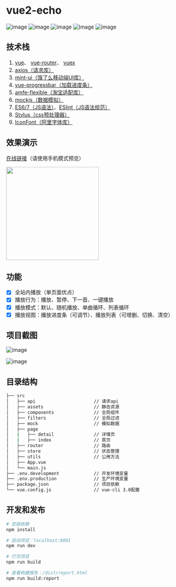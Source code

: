 #  vue2-echo

![image](https://img.shields.io/badge/vue-2.6.10-blue.svg)
![image](https://img.shields.io/badge/vue--router-3.0.3-blue.svg)
![image](https://img.shields.io/badge/vuex-3.0.1-blue.svg)
![image](https://img.shields.io/badge/mint--ui-2.2.13-blue.svg)
![image](https://img.shields.io/badge/vue--cli-3.x-green.svg)

## 技术栈
1. [vue](https://cn.vuejs.org/v2/guide/)、 [vue-router](https://router.vuejs.org/zh-cn/essentials/getting-started.html)、 [vuex](https://vuex.vuejs.org/zh-cn/getting-started.html)
2. [axios（请求库）](https://github.com/axios/axios)
3. [mint-ui（饿了么移动端UI库）](http://mint-ui.github.io/docs/#/zh-cn2)
4. [vue-progressbar（加载进度条）](https://github.com/hilongjw/vue-progressbar)
5. [amfe-flexible（淘宝适配库）](https://github.com/amfe/lib-flexible)
6. [mockjs（数据模拟）](http://mockjs.com/)
7. [ES6/7（JS语法）](https://github.com/lukehoban/es6features)、[ESlint（JS语法规范）](https://github.com/standard/standard/blob/master/docs/RULES-zhcn.md)
8. [Stylus（css预处理器）](https://github.com/stylus/stylus)
9. [IconFont（阿里字体库）](http://www.iconfont.cn/)

## 效果演示 

[在线链接](http://echo.liansixin.win)（请使用手机模式预览）

<img src="https://github.com/uncleLian/vue2-echo/raw/gh-pages/screenshots/echo_QRcode.png" width="250" height="250"/>

## 功能

- [x] 全站内播放（单页面优点）
- [x] 播放行为：播放、暂停、下一首、一键播放
- [x] 播放模式：默认、随机播放、单曲循环、列表循环
- [x] 播放视图：播放进度条（可调节）、播放列表（可增删、切换、清空）

## 项目截图

![image](https://github.com/uncleLian/vue2-echo/raw/gh-pages/screenshots/echo_index.png)

![image](https://github.com/uncleLian/vue2-echo/raw/gh-pages/screenshots/echo_detail.png)

## 目录结构

``` bash
├── src                          
│   ├── api                      // 请求api
│   ├── assets                   // 静态资源
│   ├── components               // 全局组件
│   ├── filters                  // 全局过滤
│   ├── mock                     // 模拟数据
│   ├── page                   
│   |   ├── detail               // 详情页
│   |   ├── index                // 首页
│   ├── router                   // 路由
│   ├── store                    // 状态管理
│   ├── utils                    // 公用方法
│   ├── App.vue
│   └── main.js
├── .env.development             // 开发环境变量
├── .env.production              // 生产环境变量
├── package.json                 // 项目依赖
└── vue.config.js                // vue-cli 3.0配置
```

## 开发和发布

``` bash
# 安装依赖
npm install

# 启动项目：localhost:8001
npm run dev

# 打包项目
npm run build

# 查看构建报告：/dist/report.html
npm run build:report
```


